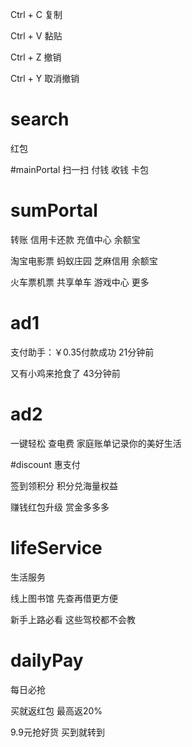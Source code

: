 Ctrl + C       复制

Ctrl + V       黏贴

Ctrl + Z       撤销

Ctrl + Y       取消撤销
 


# search 
红包


#mainPortal
扫一扫
付钱
收钱
卡包


# sumPortal
转账
信用卡还款
充值中心
余额宝

淘宝电影票
蚂蚁庄园
芝麻信用
余额宝

火车票机票
共享单车
游戏中心
更多


# ad1
支付助手：￥0.35付款成功
21分钟前

又有小鸡来抢食了
43分钟前

# ad2
一键轻松
查电费
家庭账单记录你的美好生活

#discount
惠支付

签到领积分
积分兑海量权益

赚钱红包升级
赏金多多多

# lifeService
生活服务

线上图书馆
先查再借更方便

新手上路必看
这些驾校都不会教

# dailyPay
每日必抢

买就返红包
最高返20%

9.9元抢好货
买到就转到
